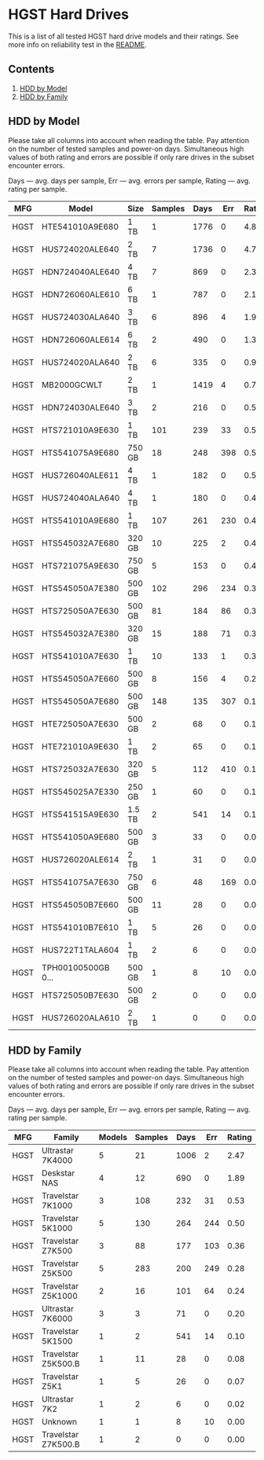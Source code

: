 HGST Hard Drives
================

This is a list of all tested HGST hard drive models and their ratings. See more
info on reliability test in the [README](https://github.com/linuxhw/SMART).

Contents
--------

1. [ HDD by Model  ](#hdd-by-model)
2. [ HDD by Family ](#hdd-by-family)

HDD by Model
------------

Please take all columns into account when reading the table. Pay attention on the
number of tested samples and power-on days. Simultaneous high values of both rating
and errors are possible if only rare drives in the subset encounter errors.

Days   — avg. days per sample,
Err    — avg. errors per sample,
Rating — avg. rating per sample.

| MFG       | Model              | Size   | Samples | Days  | Err   | Rating |
|-----------|--------------------|--------|---------|-------|-------|--------|
| HGST      | HTE541010A9E680    | 1 TB   | 1       | 1776  | 0     | 4.87   |
| HGST      | HUS724020ALE640    | 2 TB   | 7       | 1736  | 0     | 4.76   |
| HGST      | HDN724040ALE640    | 4 TB   | 7       | 869   | 0     | 2.38   |
| HGST      | HDN726060ALE610    | 6 TB   | 1       | 787   | 0     | 2.16   |
| HGST      | HUS724030ALA640    | 3 TB   | 6       | 896   | 4     | 1.95   |
| HGST      | HDN726060ALE614    | 6 TB   | 2       | 490   | 0     | 1.34   |
| HGST      | HUS724020ALA640    | 2 TB   | 6       | 335   | 0     | 0.92   |
| HGST      | MB2000GCWLT        | 2 TB   | 1       | 1419  | 4     | 0.78   |
| HGST      | HDN724030ALE640    | 3 TB   | 2       | 216   | 0     | 0.59   |
| HGST      | HTS721010A9E630    | 1 TB   | 101     | 239   | 33    | 0.54   |
| HGST      | HTS541075A9E680    | 750 GB | 18      | 248   | 398   | 0.54   |
| HGST      | HUS726040ALE611    | 4 TB   | 1       | 182   | 0     | 0.50   |
| HGST      | HUS724040ALA640    | 4 TB   | 1       | 180   | 0     | 0.49   |
| HGST      | HTS541010A9E680    | 1 TB   | 107     | 261   | 230   | 0.47   |
| HGST      | HTS545032A7E680    | 320 GB | 10      | 225   | 2     | 0.47   |
| HGST      | HTS721075A9E630    | 750 GB | 5       | 153   | 0     | 0.42   |
| HGST      | HTS545050A7E380    | 500 GB | 102     | 296   | 234   | 0.38   |
| HGST      | HTS725050A7E630    | 500 GB | 81      | 184   | 86    | 0.37   |
| HGST      | HTS545032A7E380    | 320 GB | 15      | 188   | 71    | 0.36   |
| HGST      | HTS541010A7E630    | 1 TB   | 10      | 133   | 1     | 0.33   |
| HGST      | HTS545050A7E660    | 500 GB | 8       | 156   | 4     | 0.22   |
| HGST      | HTS545050A7E680    | 500 GB | 148     | 135   | 307   | 0.19   |
| HGST      | HTE725050A7E630    | 500 GB | 2       | 68    | 0     | 0.19   |
| HGST      | HTE721010A9E630    | 1 TB   | 2       | 65    | 0     | 0.18   |
| HGST      | HTS725032A7E630    | 320 GB | 5       | 112   | 410   | 0.17   |
| HGST      | HTS545025A7E330    | 250 GB | 1       | 60    | 0     | 0.17   |
| HGST      | HTS541515A9E630    | 1.5 TB | 2       | 541   | 14    | 0.10   |
| HGST      | HTS541050A9E680    | 500 GB | 3       | 33    | 0     | 0.09   |
| HGST      | HUS726020ALE614    | 2 TB   | 1       | 31    | 0     | 0.09   |
| HGST      | HTS541075A7E630    | 750 GB | 6       | 48    | 169   | 0.08   |
| HGST      | HTS545050B7E660    | 500 GB | 11      | 28    | 0     | 0.08   |
| HGST      | HTS541010B7E610    | 1 TB   | 5       | 26    | 0     | 0.07   |
| HGST      | HUS722T1TALA604    | 1 TB   | 2       | 6     | 0     | 0.02   |
| HGST      | TPH00100500GB 0... | 500 GB | 1       | 8     | 10    | 0.00   |
| HGST      | HTS725050B7E630    | 500 GB | 2       | 0     | 0     | 0.00   |
| HGST      | HUS726020ALA610    | 2 TB   | 1       | 0     | 0     | 0.00   |

HDD by Family
-------------

Please take all columns into account when reading the table. Pay attention on the
number of tested samples and power-on days. Simultaneous high values of both rating
and errors are possible if only rare drives in the subset encounter errors.

Days   — avg. days per sample,
Err    — avg. errors per sample,
Rating — avg. rating per sample.

| MFG       | Family                 | Models | Samples | Days  | Err   | Rating |
|-----------|------------------------|--------|---------|-------|-------|--------|
| HGST      | Ultrastar 7K4000       | 5      | 21      | 1006  | 2     | 2.47   |
| HGST      | Deskstar NAS           | 4      | 12      | 690   | 0     | 1.89   |
| HGST      | Travelstar 7K1000      | 3      | 108     | 232   | 31    | 0.53   |
| HGST      | Travelstar 5K1000      | 5      | 130     | 264   | 244   | 0.50   |
| HGST      | Travelstar Z7K500      | 3      | 88      | 177   | 103   | 0.36   |
| HGST      | Travelstar Z5K500      | 5      | 283     | 200   | 249   | 0.28   |
| HGST      | Travelstar Z5K1000     | 2      | 16      | 101   | 64    | 0.24   |
| HGST      | Ultrastar 7K6000       | 3      | 3       | 71    | 0     | 0.20   |
| HGST      | Travelstar 5K1500      | 1      | 2       | 541   | 14    | 0.10   |
| HGST      | Travelstar Z5K500.B    | 1      | 11      | 28    | 0     | 0.08   |
| HGST      | Travelstar Z5K1        | 1      | 5       | 26    | 0     | 0.07   |
| HGST      | Ultrastar 7K2          | 1      | 2       | 6     | 0     | 0.02   |
| HGST      | Unknown                | 1      | 1       | 8     | 10    | 0.00   |
| HGST      | Travelstar Z7K500.B    | 1      | 2       | 0     | 0     | 0.00   |
